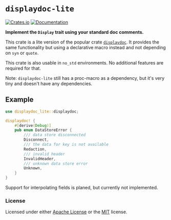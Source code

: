 `displaydoc-lite`
=================
[![Crates.io](https://img.shields.io/crates/v/displaydoc-lite.svg)](https://crates.io/crates/displaydoc-lite)
[![Documentation](https://img.shields.io/badge/documentation-docs.rs-blue.svg)](https://docs.rs/displaydoc-lite)

**Implement the `Display` trait using your standard doc comments.**

This crate is a lite version of the popular crate [`displaydoc`][ddoc].
It provides the same functionality but using a declarative macro instead
and not depending on `syn` or `quote`.

This crate is also usable in `no_std` environments. No additional features are required for that.

Note: `displaydoc-lite` still has a proc-macro as a dependency,
but it's very tiny and doesn't have any dependencies.

## Example

```rust
use displaydoc_lite::displaydoc;

displaydoc! {
    #[derive(Debug)]
    pub enum DataStoreError {
        /// data store disconnected
        Disconnect,
        /// the data for key is not available
        Redaction,
        /// invalid header
        InvalidHeader,
        /// unknown data store error
        Unknown,
    }
}
```

Support for interpolating fields is planed, but currently not implemented.


### License

Licensed under either [Apache License][apache] or the [MIT][mit] license.


[apache]: https://github.com/Stupremee/displaydoc-lite/tree/main/LICENSE-APACHE
[mit]: https://github.com/Stupremee/displaydoc-lite/tree/main/LICENSE-MIT
[ddoc]: https://crates.io/crates/displaydoc
